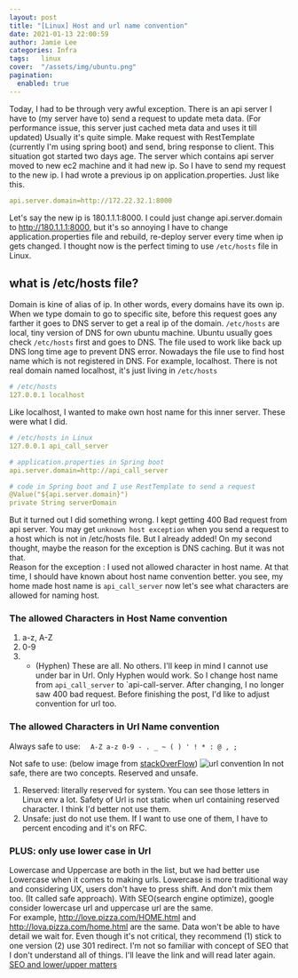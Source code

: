 ```yaml
---
layout: post 
title: "[Linux] Host and url name convention"
date: 2021-01-13 22:00:59
author: Jamie Lee
categories: Infra
tags:	linux
cover:  "/assets/img/ubuntu.png"
pagination: 
  enabled: true
---
```


 Today, I had to be through very awful exception. There is an api server I have to (my server have to) send a request to update  meta data. (For performance issue, this server just cached meta data and uses it till updated)
Usually it's quite simple. Make request with RestTemplate (currently I'm using spring boot) and send, bring response to client. 
This situation got started two days age. The server which contains api server moved to new ec2 machine and it had new ip. So I have to send my request to the new ip. 
I had wrote a previous ip on application.properties. Just like this. 
```yaml
api.server.domain=http://172.22.32.1:8000
```
 Let's say the new ip is 180.1.1.1:8000. I could just change api.server.domain to http://180.1.1.1:8000, but it's so annoying I have to change application.properties file and rebuild, re-deploy server every time when ip gets changed.
I thought now is the perfect timing to use `/etc/hosts` file in Linux. 

## what is /etc/hosts file? 
 Domain is kine of alias of ip. In other words, every domains have its own ip. When we type domain to go to specific site, before this request goes any farther it goes to DNS server to get a real ip of the domain. 
`/etc/hosts` are local, tiny version of DNS for own ubuntu machine. Ubuntu usually goes check `/etc/hosts` first and goes to DNS. The file used to work like back up DNS long time age to prevent DNS error. 
Nowadays the file use to find host name which is not registered in DNS. For example, localhost. There is not real domain named localhost, it's just living in `/etc/hosts`

```yaml
# /etc/hosts
127.0.0.1 localhost
```
Like localhost, I wanted to make own host name for this inner server. These were what I did. 

```yaml
# /etc/hosts in Linux  
127.0.0.1 api_call_server

# application.properties in Spring boot 
api.server.domain=http://api_call_server 

# code in Spring boot and I use RestTemplate to send a request
@Value("${api.server.domain}")
private String serverDomain
```

 But it turned out I did something wrong. I kept getting 400 Bad request from api server. You may get `unknown host exception` when you send a request to a host which is not in /etc/hosts file. But I already added! 
On my second thought, maybe the reason for the exception is DNS caching. But it was not that. <br>
Reason for the exception : I used not allowed character in host name.
At that time, I should have known about host name convention better. you see, my home made host name is `api_call_server` now let's see what characters are allowed for naming host.

### The allowed Characters in Host Name convention 
1. a-z, A-Z  
2. 0-9 
3. - (Hyphen)
 These are all. No others. I'll keep in mind I cannot use under bar in Url. Only Hyphen would work. So I change host name from `api_call_server` to `api-call-server. After changing, I no longer saw 400 bad request.
Before finishing the post, I'd like to adjust convention for url too. 

### The allowed Characters in Url Name convention 
Always safe to use: `  A-Z a-z 0-9 - . _ ~ ( ) ' ! * : @ , ;`  

Not safe to use: (below image from [stackOverFlow](https://stackoverflow.com/questions/695438/what-are-the-safe-characters-for-making-urls))
![url convention](https://user-images.githubusercontent.com/35620531/104724934-bc2fbc80-5774-11eb-8e14-834e49730680.png)
In not safe, there are two concepts. Reserved and unsafe. 
1. Reserved: literally reserved for system. You can see those letters in Linux env a lot. Safety of Url is not static when url containing reserved character. I think I'd better not use them. 
2. Unsafe: just do not use them. If I want to use one of them, I have to percent encoding and it's on RFC. 

### PLUS: only use lower case in Url 
 Lowercase and Uppercase are both in the list, but we had better use Lowercase when it comes to making urls. Lowercase is more traditional way and considering UX, users don't have to press shift. 
And don't mix them too. (It called safe approach). With SEO(search engine optimize), google consider lowercase url and uppercase url are the same. <br>
For example, http://love.pizza.com/HOME.html and http://lova.pizza.com/home.html are the same. 
Data won't be able to have detail we wait for. Even though it's not critical, they recommend (1) stick to one version (2) use 301 redirect. 
I'm not so familiar with concept of SEO that I don't understand all of things. I'll leave the link and will read later again. [SEO and lower/upper matters](https://www.searchenginejournal.com/url-capitalization-seo/343369/#close)
